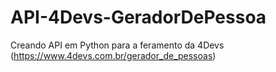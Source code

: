 # API-4Devs-GeradorDePessoa
Creando API em Python para a feramento da 4Devs (https://www.4devs.com.br/gerador_de_pessoas)
